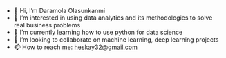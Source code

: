 - 👋 Hi, I’m Daramola Olasunkanmi
- 👀 I’m interested in using data analytics and its methodologies to solve real business problems
- 🌱 I’m currently learning how to use python for data science
- 💞️ I’m looking to collaborate on machine learning, deep learning projects
- 📫 How to reach me: heskay32@gmail.com

<!---
heskay32/heskay32 is a ✨ special ✨ repository because its `README.md` (this file) appears on your GitHub profile.
You can click the Preview link to take a look at your changes.
--->
